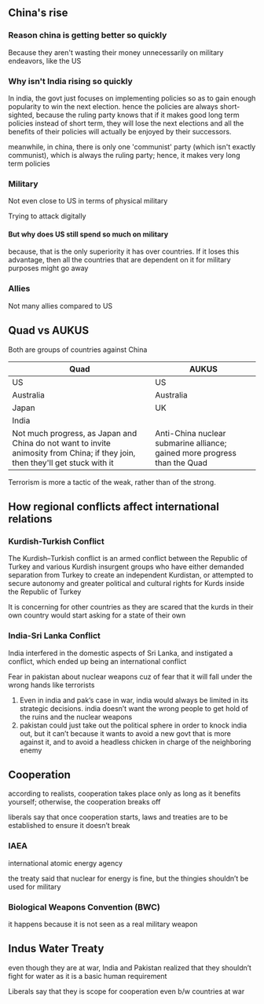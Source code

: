 ## China's rise

### Reason china is getting better so quickly

Because they aren't wasting their money unnecessarily on military endeavors, like the US

### Why isn't India rising so quickly

In india, the govt just focuses on implementing policies so as to gain enough popularity to win the next election. hence the policies are always short-sighted, because the ruling party knows that if it makes good long term policies instead of short term, they will lose the next elections and all the benefits of their policies will actually be enjoyed by their successors.

meanwhile, in china, there is only one 'communist' party (which isn't exactly communist), which is always the ruling party; hence, it makes very long term policies

### Military

Not even close to US in terms of physical military

Trying to attack digitally

#### But why does US still spend so much on military

because, that is the only superiority it has over countries. If it loses this advantage, then all the countries that are dependent on it for military purposes might go away

### Allies

Not many allies compared to US

## Quad vs AUKUS

Both are groups of countries against China

| Quad                                                         | AUKUS                                                        |
| ------------------------------------------------------------ | ------------------------------------------------------------ |
| US                                                           | US                                                           |
| Australia                                                    | Australia                                                    |
| Japan                                                        | UK                                                           |
| India                                                        |                                                              |
| Not much progress, as Japan and China do not want to invite animosity from China; if they join, then they'll get stuck with it | Anti-China nuclear submarine alliance; gained more progress than the Quad | Australia joining the AUKUS triggered france, because france was dependent on australia to buy submarines from them|

Terrorism is more a tactic of the weak, rather than of the strong.

## How regional conflicts affect international relations

### Kurdish-Turkish Conflict

The Kurdish–Turkish conflict is an armed conflict between the Republic of Turkey and various Kurdish insurgent groups who have either demanded separation from Turkey to create an independent Kurdistan, or attempted to secure autonomy and greater political and cultural rights for Kurds inside the Republic of Turkey

It is concerning for other countries as they are scared that the kurds in their own country would start asking for a state of their own

### India-Sri Lanka Conflict

India interfered in the domestic aspects of Sri Lanka, and instigated a conflict, which ended up being an international conflict

Fear in pakistan about nuclear weapons cuz of fear that it will fall under the wrong hands like terrorists

1. Even in india and pak’s case in war, india would always be limited in its strategic decisions. india doesn’t want the wrong people to get hold of the ruins and the nuclear weapons
2. pakistan could just take out the political sphere in order to knock india out, but it can’t because it wants to avoid a new govt that is more against it, and to avoid a headless chicken in charge of the neighboring enemy

## Cooperation

according to realists, cooperation takes place only as long as it benefits yourself; otherwise, the cooperation breaks off

liberals say that once cooperation starts, laws and treaties are to be established to ensure it doesn’t break

### IAEA

international atomic energy agency

the treaty said that nuclear for energy is fine, but the thingies shouldn’t be used for military

### Biological Weapons Convention (BWC)

it happens because it is not seen as a real military weapon

## Indus Water Treaty

even though they are at war, India and Pakistan realized that they shouldn’t fight for water as it is a basic human requirement

Liberals say that they is scope for cooperation even b/w countries at war
